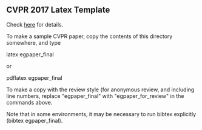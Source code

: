## CVPR 2017 Latex Template

Check [here](http://cvpr2017.thecvf.com/submission/main_conference/author_guidelines) for details.

To make a sample CVPR paper, copy the contents of this directory
somewhere, and type

 latex egpaper_final

or 

 pdflatex egpaper_final


To make a copy with the review style (for anonymous review, and
including line numbers, replace "egpaper_final" with
"egpaper_for_review" in the commands above.

Note that in some environments, it may be necessary to run bibtex explicitly (bibtex egpaper_final).
